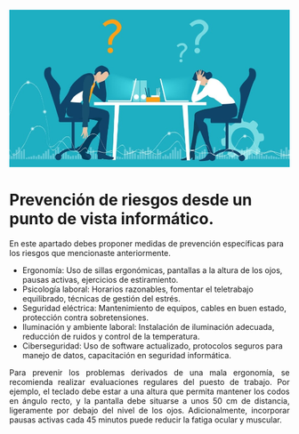 ![Prevención de riesgos](img/prevencionRiesgos.jpg)

# Prevención de riesgos desde un punto de vista informático.


En este apartado debes proponer medidas de prevención específicas para los riesgos que mencionaste anteriormente.

- Ergonomía: Uso de sillas ergonómicas, pantallas a la altura de los ojos, pausas activas, ejercicios de estiramiento.
- Psicología laboral: Horarios razonables, fomentar el teletrabajo equilibrado, técnicas de gestión del estrés.
- Seguridad eléctrica: Mantenimiento de equipos, cables en buen estado, protección contra sobretensiones.
- Iluminación y ambiente laboral: Instalación de iluminación adecuada, reducción de ruidos y control de la temperatura.
- Ciberseguridad: Uso de software actualizado, protocolos seguros para manejo de datos, capacitación en seguridad informática.


<p align="justify">
Para prevenir los problemas derivados de una mala ergonomía, se recomienda realizar evaluaciones regulares del puesto de trabajo. 
Por ejemplo, el teclado debe estar a una altura que permita mantener los codos en ángulo recto, y la pantalla debe situarse a unos 50 cm de distancia, ligeramente por debajo del nivel de los ojos. 
Adicionalmente, incorporar pausas activas cada 45 minutos puede reducir la fatiga ocular y muscular.
</p>
